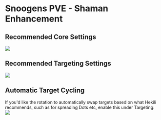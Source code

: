 # Snoogens PVE - Shaman Enhancement
## Recommended Core Settings  
![](https://i.imgur.com/ALg7GFr.png)   

## Recommended Targeting Settings  
![](https://i.imgur.com/GInBlqD.png)  

## Automatic Target Cycling  
If you'd like the rotation to automatically swap targets based on what Hekili recommends, such as for spreading Dots etc, enable this under Targeting:  
![](https://i.imgur.com/1rDyIp7.png)  